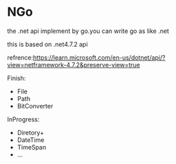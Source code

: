 # NGo
the .net api implement by go.you can write go as like .net

this is based on .net4.7.2 api

refrence:https://learn.microsoft.com/en-us/dotnet/api/?view=netframework-4.7.2&preserve-view=true



Finish:
- File
- Path
- BitConverter

InProgress:
- Diretory+
- DateTime
- TimeSpan
- ...